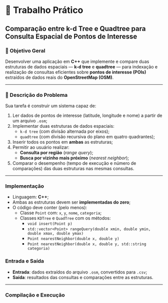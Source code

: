 
# 🧾 Trabalho Prático
## Comparação entre k-d Tree e Quadtree para Consulta Espacial de Pontos de Interesse

### 🎯 Objetivo Geral

Desenvolver uma aplicação em **C++** que implemente e compare duas estruturas de dados espaciais — **k-d tree** e **quadtree** — para indexação e realização de consultas eficientes sobre **pontos de interesse (POIs)** extraídos de dados reais do **OpenStreetMap (OSM)**.

---

### 📂 Descrição do Problema

Sua tarefa é construir um sistema capaz de:

1. Ler dados de pontos de interesse (latitude, longitude e nome) a partir de um arquivo `.osm`;
2. Implementar duas estruturas de dados espaciais:
   - `k-d tree` (com divisão alternada por eixos);
   - `quadtree` (com divisão recursiva do plano em quatro quadrantes);
3. Inserir todos os pontos em **ambas** as estruturas;
4. Permitir ao usuário realizar:
   - **Consulta por região** (*range query*);
   - **Busca por vizinho mais próximo** (*nearest neighbor*);
5. Comparar o desempenho (tempo de execução e número de comparações) das duas estruturas nas mesmas consultas.

---

### Implementação

- Linguagem: **C++**;
- Ambas as estruturas devem ser **implementadas do zero**;
- O código deve conter (pelo menos):
  - Classe `Point` com: `x`, `y`, `nome`, `categoria`;
  - Classes `KDTree` e `QuadTree` com os métodos:
    - `void insert(Point p)`
    - `std::vector<Point> rangeQuery(double xmin, double ymin, double xmax, double ymax)`
    - `Point nearestNeighbor(double x, double y)`
    - `Point nearestNeighbor(double x, double y, std::string categoria)`

### Entrada e Saída

- **Entrada**: dados extraídos do arquivo `.osm`, convertidos para `.csv`;
- **Saída**: resultados das consultas e comparações entre as estruturas.

---

### Compilação e Execução



